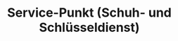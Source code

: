 ---
title: "Service-Punkt (Schuh- und Schlüsseldienst)"
url: /luedenscheid/service-punkt-schuh-und-schluesseldienst/
shop: Schuhe
---